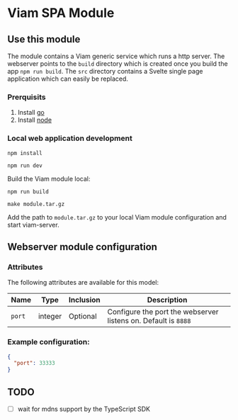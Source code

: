 # Viam SPA Module

## Use this module

The module contains a Viam generic service which runs a http server. The webserver points to the `build` directory which is created once you build the app `npm run build`.
The `src` directory contains a Svelte single page application which can easily be replaced.

### Prerquisits

1. Install [go](https://go.dev/doc/install)
2. Install [node](https://nodejs.org/en/download/)

### Local web application development

```
npm install

npm run dev
```

Build the Viam module local:

```
npm run build

make module.tar.gz
```

Add the path to `module.tar.gz` to your local Viam module configuration and start viam-server.

## Webserver module configuration

### Attributes

The following attributes are available for this model:

| Name             | Type    | Inclusion | Description                                                     |
| ---------------- | ------- | --------- | --------------------------------------------------------------- |
| `port`           | integer | Optional  | Configure the port the webserver listens on. Default is `8888` |

### Example configuration:

```json
{
  "port": 33333
}
```

## TODO

- [ ] wait for mdns support by the TypeScript SDK
